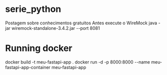 # serie_python
 Postagem sobre conhecimentos gratuitos
Antes execute o WireMock 
 java -jar wiremock-standalone-3.4.2.jar --port 8081
# Running docker
docker build -t meu-fastapi-app .
docker run -d -p 8000:8000 --name meu-fastapi-app-container meu-fastapi-app